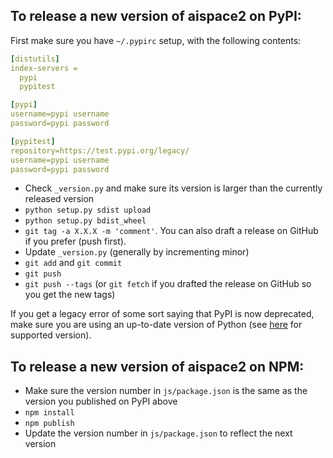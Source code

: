 ## To release a new version of aispace2 on PyPI:

First make sure you have `~/.pypirc` setup, with the following contents:

```yaml
[distutils]
index-servers =
  pypi
  pypitest

[pypi]
username=pypi username
password=pypi password

[pypitest]
repository=https://test.pypi.org/legacy/
username=pypi username
password=pypi password
```

- Check `_version.py` and make sure its version is larger than the currently released version
- `python setup.py sdist upload`
- `python setup.py bdist_wheel`
- `git tag -a X.X.X -m 'comment'`. You can also draft a release on GitHub if you prefer (push first).
- Update `_version.py` (generally by incrementing minor)
- `git add` and `git commit`
- `git push`
- `git push --tags` (or `git fetch` if you drafted the release on GitHub so you get the new tags)

If you get a legacy error of some sort saying that PyPI is now deprecated, make sure you are using an up-to-date version of Python (see [here](https://packaging.python.org/guides/migrating-to-pypi-org/#uploading) for supported version).

## To release a new version of aispace2 on NPM:
- Make sure the version number in `js/package.json` is the same as the version you published on PyPI above
- `npm install`
- `npm publish`
- Update the version number in `js/package.json` to reflect the next version
